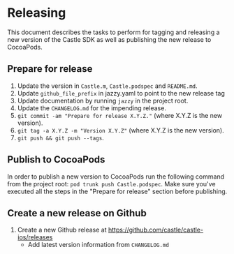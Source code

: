 # Releasing

This document describes the tasks to perform for tagging and releasing a new version of the Castle SDK as well as publishing the new release to CocoaPods.

## Prepare for release

 1. Update the version in `Castle.m`, `Castle.podspec` and `README.md`.
 2. Update `github_file_prefix` in jazzy.yaml to point to the new release tag 
 3. Update documentation by running `jazzy` in the project root.
 4. Update the `CHANGELOG.md` for the impending release.
 5. `git commit -am "Prepare for release X.Y.Z."` (where X.Y.Z is the new version).
 6. `git tag -a X.Y.Z -m "Version X.Y.Z"` (where X.Y.Z is the new version).
 7. `git push && git push --tags`.
 
## Publish to CocoaPods

In order to publish a new version to CocoaPods run the following command from the project root: `pod trunk push Castle.podspec`. Make sure you've executed all the steps in the "Prepare for release" section before publishing.
 
## Create a new release on Github
1. Create a new Github release at https://github.com/castle/castle-ios/releases
     * Add latest version information from `CHANGELOG.md`